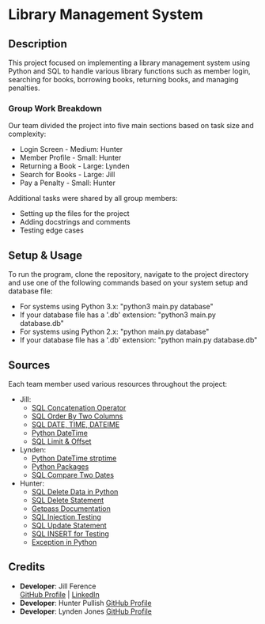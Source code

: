 # Library Management System
## Description
This project focused on implementing a library management system using Python and SQL to handle various library functions such as member login, searching for books, borrowing books, returning books, and managing penalties.

### Group Work Breakdown
Our team divided the project into five main sections based on task size and complexity:
- Login Screen - Medium: Hunter 
- Member Profile - Small: Hunter
- Returning a Book - Large: Lynden
- Search for Books - Large: Jill
- Pay a Penalty - Small: Hunter

Additional tasks were shared by all group members:
  - Setting up the files for the project
  - Adding docstrings and comments
  - Testing edge cases

## Setup & Usage
To run the program, clone the repository, navigate to the project directory and use one of the following commands based on your system setup and database file:
- For systems using Python 3.x: "python3 main.py database" 
- If your database file has a '.db' extension: "python3 main.py database.db" 
- For systems using Python 2.x: "python main.py database"
- If your database file has a '.db' extension: "python main.py database.db"

## Sources
Each team member used various resources throughout the project:
- Jill:
  - [SQL Concatenation Operator](https://www.ibm.com/docs/en/informix-servers/14.10?topic=expression-concatenation-operator)
  - [SQL Order By Two Columns](https://learnsql.com/cookbook/how-to-order-by-two-columns-in-sql/#:~:text=After%20the%20ORDER%20BY%20keyword,descending\)%20separately%20for%20each%20column.)
  - [SQL DATE, TIME, DATEIME](https://hyperskill.org/learn/step/27151)
  - [Python DateTime](https://www.w3schools.com/python/python_datetime.asp)
  - [SQL Limit & Offset](https://www.sqltutorial.org/sql-limit/)
- Lynden:
  - [Python DateTime strptime](https://www.programiz.com/python-programming/datetime/strptime)
  - [Python Packages](https://docs.python.org/3/tutorial/modules.html)
  - [SQL Compare Two Dates](https://www.geeksforgeeks.org/sql-query-to-compare-two-dates/)
- Hunter:
  - [SQL Delete Data in Python](https://pynative.com/python-mysql-delete-data/)
  - [SQL Delete Statement](https://www.w3schools.com/sql/sql_delete.asp)
  - [Getpass Documentation](https://docs.python.org/3/library/getpass.html)
  - [SQL Injection Testing](https://www.geeksforgeeks.org/authentication-bypass-using-sql-injection-on-login-page/)
  - [SQL Update Statement](https://www.w3schools.com/sql/sql_update.asp)
  - [SQL INSERT for Testing](https://www.w3schools.com/sql/sql_insert.asp)
  - [Exception in Python](https://rollbar.com/blog/throwing-exceptions-in-python/)

## Credits
- **Developer**: Jill Ference  
  [GitHub Profile](https://github.com/jillference) | [LinkedIn](https://linkedin.com/in/jillference)
- **Developer**: Hunter Pullish
  [GitHub Profile](https://github.com/jillference)
- **Developer**: Lynden Jones
  [GitHub Profile](https://github.com/LyndenJ)
